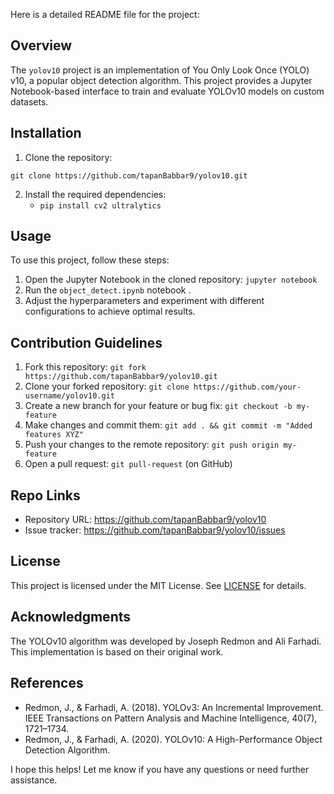 Here is a detailed README file for the project:

**Overview**
---------
The `yolov10` project is an implementation of You Only Look Once (YOLO) v10, a popular object detection algorithm. This project provides a Jupyter Notebook-based interface to train and evaluate YOLOv10 models on custom datasets.

**Installation**
---------------

1. Clone the repository:
```
git clone https://github.com/tapanBabbar9/yolov10.git
```
2. Install the required dependencies:
	* `pip install cv2 ultralytics`

**Usage**
----------

To use this project, follow these steps:

1. Open the Jupyter Notebook in the cloned repository: `jupyter notebook`
2. Run the `object_detect.ipynb` notebook .
3. Adjust the hyperparameters and experiment with different configurations to achieve optimal results.

**Contribution Guidelines**
---------------------------

1. Fork this repository: `git fork https://github.com/tapanBabbar9/yolov10.git`
2. Clone your forked repository: `git clone https://github.com/your-username/yolov10.git`
3. Create a new branch for your feature or bug fix: `git checkout -b my-feature`
4. Make changes and commit them: `git add . && git commit -m "Added features XYZ"`
5. Push your changes to the remote repository: `git push origin my-feature`
6. Open a pull request: `git pull-request` (on GitHub)

**Repo Links**
--------------

* Repository URL: https://github.com/tapanBabbar9/yolov10
* Issue tracker: https://github.com/tapanBabbar9/yolov10/issues

**License**
---------

This project is licensed under the MIT License. See [LICENSE](LICENSE) for details.

**Acknowledgments**
-----------------

The YOLOv10 algorithm was developed by Joseph Redmon and Ali Farhadi. This implementation is based on their original work.

**References**
--------------

* Redmon, J., & Farhadi, A. (2018). YOLOv3: An Incremental Improvement. IEEE Transactions on Pattern Analysis and Machine Intelligence, 40(7), 1721–1734.
* Redmon, J., & Farhadi, A. (2020). YOLOv10: A High-Performance Object Detection Algorithm.

I hope this helps! Let me know if you have any questions or need further assistance.


